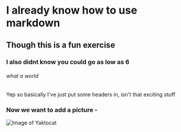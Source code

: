 # I already know how to use markdown
## Though this is a fun exercise
### I also didnt know you could go as low as 6 
###### what a world 

Yep so basically I've just put some headers in, isn't that exciting stuff

### Now we want to add a picture - 

![Image of Yaktocat](https://octodex.github.com/images/yaktocat.png)
